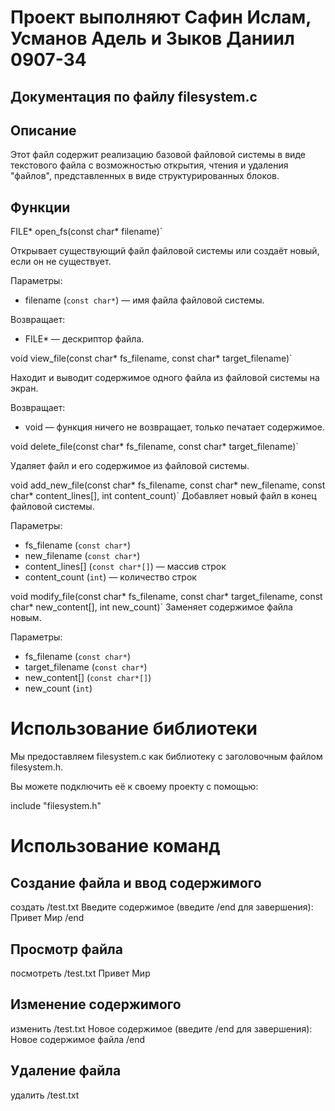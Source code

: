# Проект выполняют Сафин Ислам, Усманов Адель и Зыков Даниил 0907-34
## Документация по файлу filesystem.c

## Описание
Этот файл содержит реализацию базовой файловой системы в виде текстового файла с возможностью открытия, чтения и удаления "файлов", представленных в виде структурированных блоков.

## Функции

FILE* open_fs(const char* filename)`

Открывает существующий файл файловой системы или создаёт новый, если он не существует.

Параметры:
- filename (`const char*`) — имя файла файловой системы.

Возвращает:
- FILE* — дескриптор файла.

void view_file(const char* fs_filename, const char* target_filename)`

Находит и выводит содержимое одного файла из файловой системы на экран.

Возвращает:
- void — функция ничего не возвращает, только печатает содержимое.

void delete_file(const char* fs_filename, const char* target_filename)`

Удаляет файл и его содержимое из файловой системы.


void add_new_file(const char* fs_filename, const char* new_filename, const char* content_lines[], int content_count)`
Добавляет новый файл в конец файловой системы.

Параметры:
- fs_filename (`const char*`)
- new_filename (`const char*`)
- content_lines[] (`const char*[]`) — массив строк
- content_count (`int`) — количество строк

void modify_file(const char* fs_filename, const char* target_filename, const char* new_content[], int new_count)`
Заменяет содержимое файла новым.

Параметры:
- fs_filename (`const char*`)
- target_filename (`const char*`)
- new_content[] (`const char*[]`)
- new_count (`int`)


# Использование библиотеки

Мы предоставляем filesystem.c как библиотеку с заголовочным файлом filesystem.h.

Вы можете подключить её к своему проекту с помощью:

include "filesystem.h"

# Использование команд

## Создание файла и ввод содержимого

создать /test.txt
Введите содержимое (введите /end для завершения):
Привет Мир
/end

## Просмотр файла

посмотреть /test.txt
Привет Мир

## Изменение содержимого

изменить /test.txt
Новое содержимое (введите /end для завершения):
Новое содержимое файла
/end

## Удаление файла

удалить /test.txt
